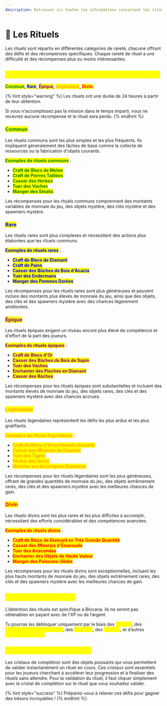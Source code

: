 ```yaml
---
description: Retrouvez ici toutes les informations concernant les rituels
---
```


# 📿 Les Rituels

Les rituels sont répartis en différentes catégories de rareté, chacune offrant des défis et des récompenses spécifiques. Chaque rareté de rituel a une difficulté et des récompenses plus ou moins intéressantes.

## <mark style="color:yellow;">Q</mark><mark style="color:yellow;">**uelles sont les différentes raretés disponibles ?**</mark>

<mark style="color:green;">**Commun**</mark>**,&#x20;**<mark style="color:blue;">**Rare**</mark>**,&#x20;**<mark style="color:purple;">**Épique**</mark>**,&#x20;**<mark style="color:orange;">**Légendaire**</mark>**,&#x20;**<mark style="color:red;">**Divin**</mark>**.**

{% hint style="warning" %}
Les rituels ont une durée de 24 heures à partir de leur obtention.

Si vous n'accomplissez pas la mission dans le temps imparti, vous ne recevrez aucune récompense et le rituel sera perdu.
{% endhint %}

### <mark style="color:green;">C</mark><mark style="color:green;">**ommun**</mark>

Les rituels communs sont les plus simples et les plus fréquents. Ils impliquent généralement des tâches de base comme la collecte de ressources ou la fabrication d'objets courants.

<mark style="color:green;">**Exemples de rituels communs**</mark> :&#x20;

* <mark style="color:green;">**Craft de Blocs de Melon**</mark>
* <mark style="color:green;">**Craft de Pierres Taillées**</mark>
* <mark style="color:green;">**Casser des Herbes**</mark>
* <mark style="color:green;">**Tuer des Vaches**</mark>
* <mark style="color:green;">**Manger des Steaks**</mark>

Les récompenses pour les rituels communs comprennent des montants variables de monnaie du jeu, des objets mystère, des clés mystère et des spawners mystère.

### <mark style="color:blue;">Rare</mark>

Les rituels rares sont plus complexes et nécessitent des actions plus élaborées que les rituels communs.

<mark style="color:blue;">**Exemples de rituels rares**</mark> :&#x20;

* <mark style="color:blue;">**Craft de Blocs de Diamant**</mark>
* <mark style="color:blue;">**Craft de Pains**</mark>
* <mark style="color:blue;">**Casser des Bûches de Bois d'Acacia**</mark>
* <mark style="color:blue;">**Tuer des Endermans**</mark>
* <mark style="color:blue;">**Manger des Pommes Dorées**</mark>

Les récompenses pour les rituels rares sont plus généreuses et peuvent inclure des montants plus élevés de monnaie du jeu, ainsi que des objets, des clés et des spawners mystère avec des chances légèrement améliorées.

### <mark style="color:purple;">Épique</mark>

Les rituels épiques exigent un niveau encore plus élevé de compétence et d'effort de la part des joueurs.

<mark style="color:purple;">**Exemples de rituels épiques**</mark> :&#x20;

* <mark style="color:purple;">**Craft de Blocs d'Or**</mark>
* <mark style="color:purple;">**Casser des Bûches de Bois de Sapin**</mark>
* <mark style="color:purple;">**Tuer des Vaches**</mark>
* <mark style="color:purple;">**Enchanter des Pioches en Diamant**</mark>
* <mark style="color:purple;">**Casser des Roches**</mark>

Les récompenses pour les rituels épiques sont substantielles et incluent des montants élevés de monnaie du jeu, des objets rares, des clés et des spawners mystère avec des chances accrues.

### <mark style="color:orange;">Légendaire</mark>

Les rituels légendaires représentent les défis les plus ardus et les plus gratifiants.

<mark style="color:orange;">**Exemples de rituels légendaires**</mark> :&#x20;

* <mark style="color:orange;">**Craft de Blocs d'Or en Grande Quantité**</mark>
* <mark style="color:orange;">**Casser des Minerais de Diamant**</mark>
* <mark style="color:orange;">**Tuer des Tigres**</mark>
* <mark style="color:orange;">**Pêcher des Items**</mark>
* <mark style="color:orange;">**Marcher sur de Longues Distances**</mark>

Les récompenses pour les rituels légendaires sont les plus généreuses, offrant de grandes quantités de monnaie du jeu, des objets extrêmement rares, des clés et des spawners mystère avec les meilleures chances de gain.

### <mark style="color:red;">Divin</mark>

Les rituels divins sont les plus rares et les plus difficiles à accomplir, nécessitant des efforts considérables et des compétences avancées.

<mark style="color:red;">**Exemples de rituels divins**</mark> :&#x20;

* <mark style="color:red;">**Craft de Blocs de Diamant en Très Grande Quantité**</mark>
* <mark style="color:red;">**Casser des Minerais d'Émeraude**</mark>
* <mark style="color:red;">**Tuer des Anacondas**</mark>
* <mark style="color:red;">**Enchanter des Objets de Haute Valeur**</mark>
* <mark style="color:red;">**Manger des Poissons-Globe**</mark>

Les récompenses pour les rituels divins sont exceptionnelles, incluant les plus hauts montants de monnaie du jeu, des objets extrêmement rares, des clés et des spawners mystère avec les meilleures chances de gain.

## <mark style="color:yellow;">C</mark><mark style="color:yellow;">**omment en obtenir ?**</mark>

L’obtention des rituels est spécifique à Blocaria. Ils ne seront pas obtenables en payant avec de l’XP ou de l’argent.

Tu pourras les débloquer uniquement par le biais des <mark style="color:yellow;">**métiers**</mark>, des <mark style="color:yellow;">**récompenses quotidiennes**</mark>, des <mark style="color:yellow;">**largages**</mark>, des <mark style="color:yellow;">**caisses**</mark>, et d’autres <mark style="color:yellow;">**activités similaires**</mark>.

## <mark style="color:yellow;">Les cristaux de complétion</mark>

Les cristaux de complétion sont des objets puissants qui vous permettent de valider instantanément un rituel en cours. Ces cristaux sont essentiels pour les joueurs cherchant à accélérer leur progression et à finaliser des rituels sans attendre. Pour la validation du rituel, il faut cliquer simplement avec le cristal de complétion sur le rituel que vous souhaitez valider.

{% hint style="success" %}
Préparez-vous à relever ces défis pour gagner des trésors incroyables !
{% endhint %}
